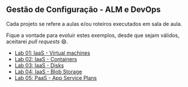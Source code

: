 ## Gestão de Configuração - ALM e DevOps

Cada projeto se refere a aulas e/ou roteiros executados em sala de aula.

Fique a vontade para evoluir estes exemplos, desde que sejam válidos, aceitarei *pull requests* 😄.

 - [Lab 01: IaaS - Virtual machines](https://github.com/josecastillolema/fiap/blob/master/net/devops/lab01-iaas-vm.md)
 - [Lab 02: IaaS - Containers](https://github.com/josecastillolema/fiap/blob/master/net/devops/lab02-iaas-container.md)
 - [Lab 03: IaaS - Disks](https://github.com/josecastillolema/fiap/blob/master/net/devops/lab03-iaas-disk.md)
 - [Lab 04: IaaS - Blob Storage](https://github.com/josecastillolema/fiap/blob/master/net/devops/lab04-iaas-blob.md)
 - [Lab 05: PaaS - App Service Plans](https://github.com/josecastillolema/fiap/blob/master/net/devops/lab05-paas-app.md)

